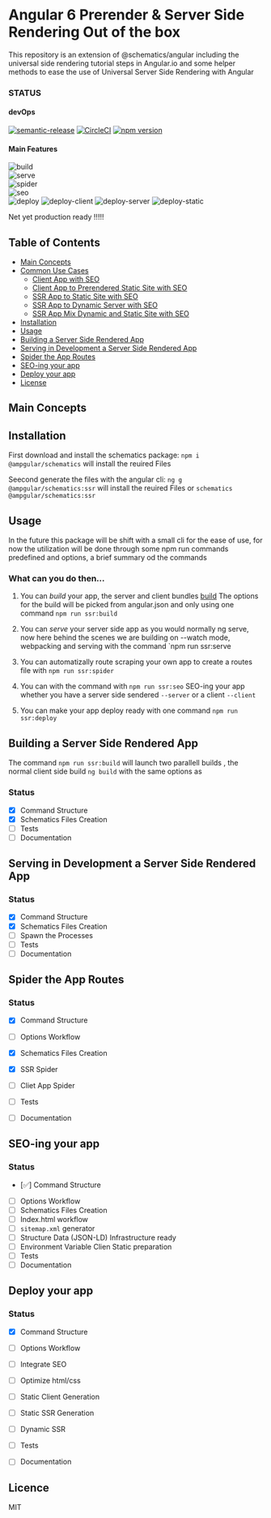 # Angular 6 Prerender & Server Side Rendering Out of the box

This repository is an extension of @schematics/angular including the universal side rendering tutorial steps in Angular.io and some helper methods to ease the use of Universal Server Side Rendering with Angular

### STATUS

#### devOps
[![semantic-release](https://img.shields.io/badge/%20%20%F0%9F%93%A6%F0%9F%9A%80-semantic--release-e10079.svg)](https://github.com/semantic-release/semantic-release)
[![CircleCI](https://circleci.com/gh/ampgular/schematics/tree/master.svg?style=svg)](https://circleci.com/gh/ampgular/schematics/tree/master)
[![npm version](https://badge.fury.io/js/%40ampgular%2Fschematics.svg)](https://badge.fury.io/js/%40ampgular%2Fschematics)

#### Main Features
![build](https://img.shields.io/badge/build-%201%2F1%20-brightgreen.svg)  
![serve](https://img.shields.io/badge/serve-%200%2F1%20-red.svg)   
![spider](https://img.shields.io/badge/spider-%203%2F6%20-yellowgreen.svg)  
![seo](https://img.shields.io/badge/seo-%201%2F8%20-red.svg)  
![deploy](https://img.shields.io/badge/deploy-%201%2F4%20-orange.svg)
![deploy-client](https://img.shields.io/badge/deployclient-%200%2F1%20-red.svg)
![deploy-server](https://img.shields.io/badge/deployserver-%200%2F1%20-red.svg)
![deploy-static](https://img.shields.io/badge/deploystatic-%200%2F1%20-red.svg)


Net yet production ready !!!!!

## Table of Contents

* [Main Concepts](#main-concepts)
* [Common Use Cases](#comon-use-cases)
    * [Client App with SEO](*client-app-with-seo)
    * [Client App to Prerendered Static Site with SEO ](*client-app-to-prerendered-static-site-with-seo)
    * [SSR App to Static Site with SEO ](*ssr-app-to-static-site-with-seo)
    * [SSR App to Dynamic Server with SEO ](*ssr-app-to-dynamic-server-with-seo)
    * [SSR App Mix Dynamic and Static Site with SEO ](*ssr-app-mix-dynamic-and-static-site-with-seo)
* [Installation](#installation)
* [Usage](#usage)
* [Building a Server Side Rendered App](#building-a-server-side-rendered-app)
* [Serving in Development a Server Side Rendered App](#serving-in-development-a-server-side-rendered-app)
* [Spider the App Routes](#spider-the-app-routes)
* [SEO-ing your app](#seo-ing-your-app)
* [Deploy your app](#deploy-ing-your-app)
* [License](#license)


## Main Concepts



## Installation

First download and install the schematics package:
`npm i @ampgular/schematics` will install the reuired Files

Seecond generate the files with the angular cli: 
`ng g  @ampgular/schematics:ssr` will install the reuired Files
or 
`schematics @ampgular/schematics:ssr`


## Usage

In the future this package will be shift with a small cli for the ease of use, for now the utilization will be done through some npm run commands predefined and options, a brief summary od the commands

### What can you do then...

1.  You can *build* your app, the server and client bundles [build](#build)
       The options for the build will be picked from angular.json
       and only using one command
       `npm run ssr:build`

2.  You can *serve* your server side app as you would normally ng serve, now here behind the scenes
       we are building on --watch mode, webpacking and serving with the command    `npm run ssr:serve

3.  You can automatizally route scraping your own app to create a routes file with `npm run ssr:spider`

4.  You can with the command  with `npm run ssr:seo` SEO-ing your app whether you have a server side sendered `--server` or a client `--client`

5.  You can make your app deploy ready with one command `npm run ssr:deploy` 

## Building a Server Side Rendered App

The command  `npm run ssr:build` will launch two parallell builds , the normal client side build `ng build` with the same options as 

### Status
- [X] Command Structure
- [X] Schematics Files Creation
- [ ] Tests
- [ ] Documentation

## Serving in Development a Server Side Rendered App

### Status
- [X] Command Structure
- [X] Schematics Files Creation
- [ ] Spawn the Processes
- [ ] Tests
- [ ] Documentation

## Spider the App Routes

### Status
- [X] Command Structure
- [ ] Options Workflow
- [X] Schematics Files Creation
- [X] SSR Spider
- [ ] Cliet App Spider
- [ ] Tests
- [ ] Documentation


## SEO-ing your app

### Status
- [✅] Command Structure
- [ ] Options Workflow
- [ ] Schematics Files Creation
- [ ] Index.html workflow
- [ ] `sitemap.xml` generator
- [ ] Structure Data (JSON-LD) Infrastructure ready
- [ ] Environment Variable Clien Static preparation
- [ ] Tests
- [ ] Documentation

## Deploy your app

### Status
- [X] Command Structure
- [ ] Options Workflow
- [ ] Integrate SEO
- [ ] Optimize html/css
- [ ] Static Client Generation
- [ ] Static SSR Generation
- [ ] Dynamic SSR
- [ ] Tests
- [ ] Documentation


## Licence
MIT




